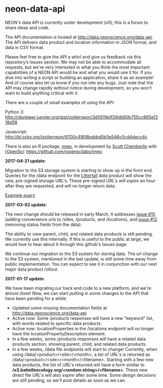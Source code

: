 # neon-data-api

NEON's data API is currently under development (v0); this is a forum to share ideas and code.

The API documentation is hosted at http://data.neonscience.org/data-api.  The API delivers data product and location information in JSON format, and data in CSV format.

Please feel free to give the API a whirl and give us feedback via this repository’s Issues section. We may not be able to accommodate all requests, but we're very interested in what you think the most important capabilities of a NEON API would be and what you would use it for. If you dive into writing a script or building an application, share it as an example! And of course also let us know if you run into any bugs. Just note that the API may change rapidly without notice during development, so you won’t want to build anything critical with it.

There are a couple of small examples of using the API:

Python 3: http://nbviewer.jupyter.org/gist/jzollerneon/3d0519e1f26db80b755cc865ef218d58

Javascript: http://bl.ocks.org/jzollerneon/9700c4908bebbd5b5e546c0cd4decc4c

There is also an R package, [nneo](https://github.com/ropenscilabs/nneo), in development by [Scott Chamberlin](https://github.com/sckott) with [rOpenSci](https://github.com/ropenscilabs): https://github.com/ropenscilabs/nneo

**2017-04-21 update**:

Migration to the S3 storage system is starting to show up in the front end.  Queries for the /data endpoint for the [Litterfall](http://data.neonscience.org/data-product-view?dpCode=DP1.10033.001) data product will show the new, pre-signed storage URL's.  These pre-signed URL's _will expire_ an hour after they are requested, and will no longer return data.

[Example query](http://data.neonscience.org/api/v0/data/DP1.10033.001/SRER/2016-06)

**2017-03-02 update**:

The next change should be released in early March.  It addresses [issue #15](https://github.com/NEONInc/neon-data-api/issues/15) (adding convenience urls to /sites, /products, and /locations), and [issue #12](https://github.com/NEONInc/neon-data-api/issues/12) (removing status fields from the data).

The ability to view parent, child, and related data products is still pending.  We currently use this internally.  If this is useful to the public at large, we would love to hear about it through this github's Issues page.

We continue our migration to the S3 system for storing data.  The url change to the S3 system, mentioned in the last update, is still some time away from public implementation.  You can expect to see it in conjunction with our next major data product rollout.

**2017-01-17 update**:

We have been migrating our back end code to a new platform, and we're almost done!  Now, we can start putting in some changes to the API that have been pending for a while:

* Updated some missing documentation fields at http://data.neonscience.org/data-api
* Active now: Some /products responses will have a new "keyword" list, with words related to specific data products.
* Active now: locationProperties in the /locations endpoint will no longer have the locationPropertyDescription element.
* In a few weeks, some /products responses will have a related data products section, showing parent, child, and related data products.
* In a few weeks, /data file endpoints will start to change!  Currently, when using /data/&lt;product&gt;/&lt;site&gt;/&lt;month&gt;, a list of URL's is returned as /data/&lt;product&gt;/&lt;site&gt;/&lt;month&gt;/&lt;filename&gt;.  Starting with a few new data products, the list of URL's returned will have a form similar to **/s3.battelleecology.org/&lt;random string&gt;/&lt;filename&gt;**.  These new direct file URL's will also _expire_ after some time.  Some design decisions are still pending, so we'll post details as soon as we can.
 
